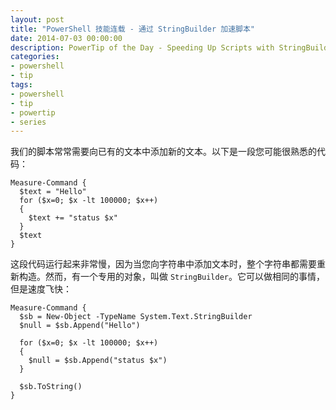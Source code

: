 ```yaml
---
layout: post
title: "PowerShell 技能连载 - 通过 StringBuilder 加速脚本"
date: 2014-07-03 00:00:00
description: PowerTip of the Day - Speeding Up Scripts with StringBuilder
categories:
- powershell
- tip
tags:
- powershell
- tip
- powertip
- series
---
```

我们的脚本常常需要向已有的文本中添加新的文本。以下是一段您可能很熟悉的代码：

    Measure-Command {
      $text = "Hello"
      for ($x=0; $x -lt 100000; $x++)
      {
        $text += "status $x"
      }
      $text 
    }

这段代码运行起来非常慢，因为当您向字符串中添加文本时，整个字符串都需要重新构造。然而，有一个专用的对象，叫做 `StringBuilder`。它可以做相同的事情，但是速度飞快：

    Measure-Command {
      $sb = New-Object -TypeName System.Text.StringBuilder
      $null = $sb.Append("Hello")
      
      for ($x=0; $x -lt 100000; $x++)
      {
        $null = $sb.Append("status $x")
      }
      
      $sb.ToString() 
    }

<!--本文国际来源：[Speeding Up Scripts with StringBuilder](http://community.idera.com/powershell/powertips/b/tips/posts/speeding-up-scripts-with-stringbuilder)-->
